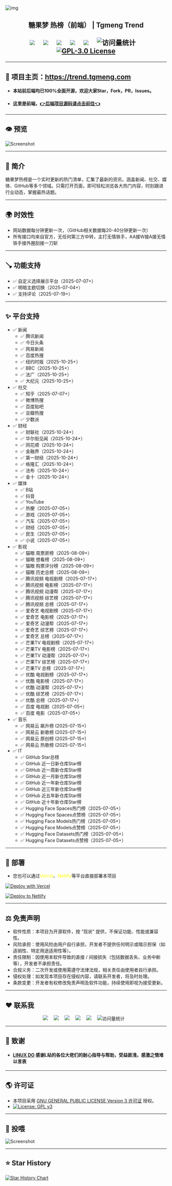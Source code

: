 ![img](https://github-r2.tgmeng.com/github/readme/gihub-readme-head.png)

<h2><div align="center">糖果梦 热榜（前端） | Tgmeng Trend</div>
<div>&nbsp;</div>
<!-- profile logo 个人资料徽标 -->
  <div align="center">
    <a href="https://tgmeng.com"><img src="https://img.shields.io/badge/Home-主页-blue" /></a>&emsp;
    <a href="https://bbs.tgmeng.com"><img src="https://img.shields.io/badge/BBS-论坛-c32136" /></a>&emsp;
    <a href="https://bilibili.tgmeng.com"><img src="https://img.shields.io/badge/Bilibili-B站-8c36db" /></a>&emsp;
    <a href="https://wechat.tgmeng.com"><img src="https://img.shields.io/badge/WeChat-微信-07c160" /></a>&emsp;
    <a href="https://tg.tgmeng.com"><img src="https://img.shields.io/badge/Bilibili-TG-ff69b4" /></a>&emsp;
    <!-- visitor -->
    <img src="https://komarev.com/ghpvc/?username=CandyDream6&label=Views&color=orange&style=flat" alt="访问量统计" />&emsp;
    <!-- GPL-3.0 License -->
    <a href="https://www.gnu.org/licenses/gpl-3.0"><img src="https://img.shields.io/badge/License-GPL%203.0-blue.svg" alt="GPL-3.0 License" /></a>
  </div>

---

## 🏩 项目主页：https://trend.tgmeng.com

- <h4>本站前后端均已100%全面开源，欢迎大家Star，Fork，PR，Issues。<br/>

- <h4>这里是前端，<a href="https://github.com/CandyDream6/tgmeng-api" target="_blank">👉后端项目源码请点击前往👈</a>

---

## 👁️ 预览

![Screenshot](https://r2-trend.tgmeng.com/tgmeng-trend/tgmeng-trend-yulan.png)

---

## 📖 简介
糖果梦热榜是一个实时更新的热门清单，汇集了最新的资讯，涵盖新闻、社交、媒体、GitHub等多个领域。只需打开页面，即可轻松浏览各大热门内容，时刻跟进行业动态，掌握最热话题。

---
## 🌍 时效性
- 网站数据每分钟更新一次，（GitHub相关数据每20-40分钟更新一次）
- 所有接口均来自官方，无任何第三方中转，主打无情铁手，AA接W接A接无情铁手接外圈刮接一刀斩

---

## 🪠 功能支持

- ✅ 自定义选择展示平台（2025-07-07+）
- ✅ 明暗主题切换（2025-07-04+）
- ✅ 支持评论（2025-07-19+）

---

## ✨ 平台支持

- ✅ 新闻
  - ✅ 腾讯新闻 
  - ✅ 今日头条
  - ✅ 网易新闻
  - ✅ 百度热搜
  - ✅ 纽约时报（2025-10-25+）
  - ✅ BBC（2025-10-25+）
  - ✅ 法广（2025-10-25+）
  - ✅ 大纪元（2025-10-25+）
- ✅ 社交
  - ✅ 知乎（2025-07-07+）
  - ✅ 微博热搜
  - ✅ 百度贴吧
  - ✅ 豆瓣热搜
  - ✅ 少数派
- ✅ 财经
  - ✅ 财联社（2025-10-24+）
  - ✅ 华尔街见闻（2025-10-24+）
  - ✅ 同花顺（2025-10-24+）
  - ✅ 金融界（2025-10-24+）
  - ✅ 第一财经（2025-10-24+）
  - ✅ 格隆汇（2025-10-24+）
  - ✅ 法布（2025-10-24+）
  - ✅ 金十（2025-10-24+）
- ✅ 媒体
  - ✅ B站
  - ✅ 抖音
  - ✅ YouTube
  - ✅ 热梗（2025-07-05+）
  - ✅ 游戏（2025-07-05+）
  - ✅ 汽车（2025-07-05+）
  - ✅ 财经（2025-07-05+）
  - ✅ 民生（2025-07-05+）
  - ✅ 小说（2025-07-05+）
- ✅ 影视
  - ✅ 猫眼 周票房榜（2025-08-09+）
  - ✅ 猫眼 想看榜（2025-08-09+）
  - ✅ 猫眼 购票评分榜（2025-08-09+）
  - ✅ 猫眼 历史总榜（2025-08-09+）
  - ✅ 腾讯视频 电视剧榜（2025-07-17+）
  - ✅ 腾讯视频 电影榜（2025-07-17+）
  - ✅ 腾讯视频 动漫帮（2025-07-17+）
  - ✅ 腾讯视频 综艺榜（2025-07-17+）
  - ✅ 腾讯视频 总榜（2025-07-17+）
  - ✅ 爱奇艺 电视剧榜（2025-07-17+）
  - ✅ 爱奇艺 电影榜（2025-07-17+）
  - ✅ 爱奇艺 动漫帮（2025-07-17+）
  - ✅ 爱奇艺 综艺榜（2025-07-17+）
  - ✅ 爱奇艺 总榜（2025-07-17+）
  - ✅ 芒果TV 电视剧榜（2025-07-17+）
  - ✅ 芒果TV 电影榜（2025-07-17+）
  - ✅ 芒果TV 动漫帮（2025-07-17+）
  - ✅ 芒果TV 综艺榜（2025-07-17+）
  - ✅ 芒果TV 总榜（2025-07-17+）
  - ✅ 优酷 电视剧榜（2025-07-17+）
  - ✅ 优酷 电影榜（2025-07-17+）
  - ✅ 优酷 动漫帮（2025-07-17+）
  - ✅ 优酷 综艺榜（2025-07-17+）
  - ✅ 优酷 总榜（2025-07-17+）
  - ✅ 百度 电视剧（2025-07-05+）
  - ✅ 百度 电影（2025-07-05+）
- ✅ 音乐
  - ✅ 网易云 飙升榜 (2025-07-15+)
  - ✅ 网易云 新歌榜 (2025-07-15+) 
  - ✅ 网易云 原创榜 (2025-07-15+)
  - ✅ 网易云 热歌榜 (2025-07-15+)
- ✅ IT 
  - ✅ GitHub Star总榜
  - ✅ GitHub 近一日新仓库Star榜
  - ✅ GitHub 近一周新仓库Star榜
  - ✅ GitHub 近一月新仓库Star榜
  - ✅ GitHub 近一年新仓库Star榜
  - ✅ GitHub 近三年新仓库Star榜
  - ✅ GitHub 近五年新仓库Star榜
  - ✅ GitHub 近十年新仓库Star榜
  - ✅ Hugging Face Spaces热门榜（2025-07-05+）
  - ✅ Hugging Face Spaces点赞榜（2025-07-05+）
  - ✅ Hugging Face Models热门榜（2025-07-05+）
  - ✅ Hugging Face Models点赞榜（2025-07-05+）
  - ✅ Hugging Face Datasets热门榜（2025-07-05+）
  - ✅ Hugging Face Datasets点赞榜（2025-07-05+）

---
## 🗼 部署

- 您也可以通过<span style="color:yellow">Vercel</span>、<span style="color:yellow">Netlify</span>等平台直接部署本项目

[![Deploy with Vercel](https://vercel.com/button)](https://vercel.com/new/clone?repository-url=https://github.com/CandyDream6/tgmeng-top-search-frontend)

[![Deploy to Netlify](https://www.netlify.com/img/deploy/button.svg)](https://app.netlify.com/start/deploy?repository=https://github.com/CandyDream6/tgmeng-top-search-frontend)

---

## ⚖️ 免责声明

- 软件性质：本项目为开源软件，按 “现状” 提供，不保证功能、性能或兼容性。
- 风险承担：使用风险由用户自行承担，开发者不提供任何明示或暗示担保（如适销性、特定用途适用性等）。
- 责任限制：因使用本软件导致的直接 / 间接损失（包括数据丢失、业务中断等），开发者不承担责任。
- 合规义务：二次开发或使用需遵守法律法规，相关责任由使用者自行承担。
- 侵权处理：如发现本项目存在侵权内容，请联系开发者，将及时处理。
- 条款变更：开发者有权修改免责声明及软件功能，持续使用即视为接受更新。
---

## ❤️ 联系我

<div align="center">
    <a href="https://tgmeng.com"><img src="https://img.shields.io/badge/Home-主页-blue" /></a>&emsp;
    <a href="https://bbs.tgmeng.com"><img src="https://img.shields.io/badge/BBS-论坛-c32136" /></a>&emsp;
    <a href="https://bilibili.tgmeng.com"><img src="https://img.shields.io/badge/Bilibili-B站-8c36db" /></a>&emsp;
    <a href="https://wechat.tgmeng.com"><img src="https://img.shields.io/badge/WeChat-微信-07c160" /></a>&emsp;
    <a href="https://tg.tgmeng.com"><img src="https://img.shields.io/badge/Bilibili-TG-ff69b4" /></a>&emsp;
    <!-- visitor -->
    <img src="https://komarev.com/ghpvc/?username=CandyDream6&label=Views&color=orange&style=flat" alt="访问量统计" />&emsp;
  </div>

---

## 💐 致谢

- <h4>  <a href="https://linux.do" target="_blank">LINUX DO</a> 感谢L站的各位大佬们的耐心指导与帮助，受益匪浅，感激之情难以言表

---

## 🌎 许可证

- 本项目采用 [GNU GENERAL PUBLIC LICENSE Version 3 许可证](LICENSE) 授权。
- [![License: GPL v3](https://img.shields.io/badge/License-GPL%203.0-red.svg)](https://www.gnu.org/licenses/gpl-3.0)

---

## 🧧 投喂

![Screenshot](https://github-r2.tgmeng.com/github/readme/donate.png)

---

## ⭐ Star History

<a href="https://www.star-history.com/#tgmeng-com/tgmeng-top-search-frontend&Date">
 <picture>
   <source media="(prefers-color-scheme: dark)" srcset="https://api.star-history.com/svg?repos=tgmeng-com/tgmeng-top-search-frontend&type=Date&theme=dark" />
   <source media="(prefers-color-scheme: light)" srcset="https://api.star-history.com/svg?repos=tgmeng-com/tgmeng-top-search-frontend&type=Date" />
   <img alt="Star History Chart" src="https://api.star-history.com/svg?repos=tgmeng-com/tgmeng-top-search-frontend&type=Date" />
 </picture>
</a>
